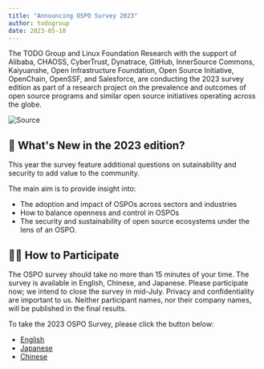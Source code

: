 ```yaml
---
title: "Announcing OSPO Survey 2023"
author: todogroup
date: 2023-05-10
---
```

The TODO Group and Linux Foundation Research with the support of Alibaba, CHAOSS, CyberTrust, Dynatrace, GitHub,
InnerSource Commons, Kaiyuanshe, Open Infrastructure Foundation, Open Source Initiative, OpenChain, OpenSSF, and Salesforce, are 
conducting the 2023 survey edition as part of a research project on the prevalence and outcomes of open source programs and similar open
source initiatives operating across the globe. 

![Source](/img/blog/ospo-survey-2023-banner-wide.png)

## 🧩 What's New in the 2023 edition?

This year the survey feature additional questions on sutainability and security to add value to the community.

The main aim is to provide insight into:

* The adoption and impact of OSPOs across sectors and industries
* How to balance openness and control in OSPOs
* The security and sustainability of open source ecosystems under the lens of an OSPO. 

## 🙋‍♀️ How to Participate

The OSPO survey should take no more than 15 minutes of your time. The survey is available in English, Chinese, and Japanese. 
Please participate now; we intend to close the survey in mid-July. Privacy and confidentiality are important to us. Neither participant names, nor their company names, will be published in the final results.

To take the 2023 OSPO Survey, please click the button below:

* [English](https://www.research.net/r/SD6K27F)
* [Japanese]()
* [Chinese]()




